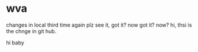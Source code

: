 # wva
changes in local third time again plz see it, got it? now got it?
now?
hi, thsi is the chnge in git hub.


hi baby